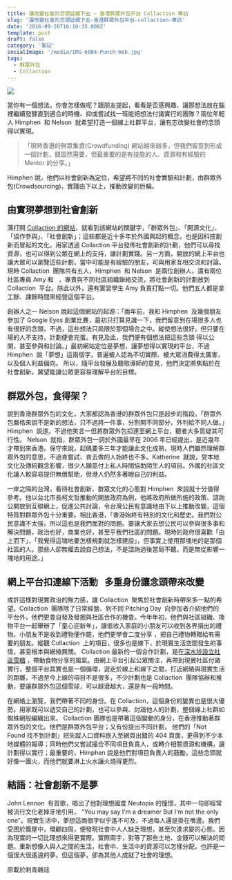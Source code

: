 ```yaml
---
title: 讓改變社會的念頭延續下去 — 香港群眾外包平台 Collaction 專訪
slug: '讓改變社會的念頭延續下去-香港群眾外包平台-collaction-專訪'
date: '2016-09-26T16:10:35.000Z'
template: post
draft: false
category: '筆記'
socialImage: '/media/IMG-6004-Punch-Web.jpg'
tags:
  - 群眾外包
  - Collaction
---
```


![](/media/IMG-6004-Punch-Web.jpg)

當你有一個想法，你會怎樣做呢？跟朋友提起，看看是否感興趣、讓那想法放在腦裡繼續發酵直到適合的時機、抑或嘗試找一班能把想法付諸實行的團隊？兩位年輕人 Himphen  和 Nelson  就希望打造一個線上社群平台，讓有志改變社會的念頭得以實現。

> 「現時香港的群眾集資(Crowdfunding) 網站越來越多，但我們留意到形成一個計劃，錢固然需要，但最重要的是有技能的人、資源和有經驗的 Mentor 的分享。」

Himphen 說，他們以社會創新為定位，希望將不同的社會實驗和計劃，由群眾外包(Crowdsourcing)，實踐由下以上，推動改變的巨輪。

## 由實現夢想到社會創新  

蒲打開 [Collaction 的網站](https://www.collaction.hk)，就看到該網站的關鍵字，「群眾外包」、「開源文化」、「協作參與」、「社會創新」；這些都是近十多年於外國興起的概念，也是因科技創新而冒起的文化。用家透過 Collaction 平台發佈社會創新的計劃，他們可以尋找資源，也可以得到公眾在網上的支持，讓計劃實踐。另一方面，開放的網上平台也讓大眾可以瀏覽這些計劃，當中可能是有經驗的朋友，可與用家互相交流和討論。現時 Collaction  團隊共有五人，Himphen  和 Nelson  是兩位創辦人，還有兩位社區專員 Amy 和   ，專責與不同社區組織聯絡交流，將社會創新的計劃放到 Collaction  平台。除此以外，還有實習學生 Amy 負責打點一切。他們五人都是拿工餘、課餘時間來經營這個平台。

創辦人之一 Nelson 說起這個網站的起源：「兩年前，我和 Himphen  及幾個朋友參加了 Google Eyes 創業比賽，最初只打算見識一下，我們留意到在場很多人也有很好的念頭，不過，這些想法只局限於那個場合之中。縱使想法很好，但只要在場的人不支持，計劃便會完蛋。有見及此，我們便有個想法把這些念頭 得以公開，甚至參與和討論。」最初網站定位是夢想，讓夢想得以實現的平台，不過 Himphen  說「夢想」這兩個字，普遍被人認為不切實際、被大眾消費得太厲害，以及個人利益偏向。 所以，隨平台發展及聽取導師的意見，他們決定將焦點於在社會創新，冀望能讓公眾更容易理解平台的目標。

## 群眾外包，食得架？

說到香港群眾外包的文化，大家都認為香港的群眾外包只是起步的階段。「群眾外包嚴格來說不是新的想法，只不過將一件事，分割開不同部分，外判給不同人做。」Himphen  說道。不過他笑言一但將群眾外包扣連至網上平台，聽者大多質疑其可行性。 Nelson  就指，群眾外包一詞於外國最早在 2006 年已經提出，是近幾年才帶到來香港。保守來說，起碼要多三年才能讓此文化成熟，現時人們雖然理解群眾外包的意思，不過肯嘗試、肯去做的人始終也不多。Katherine  就說，受本地文化及傳統觀念影響，很少人願意付上私人時間協助陌生人的項目。外國的社區文化讓人較容易提供無償幫助，但港人仍然多著眼自己的利益。

一岸之隔的台灣，看待社會創新、群眾文化的心態對 Himphen  來說就十分值得參考。他以台北市長柯文哲推動的開放政府為例，他將政府所做所施的政策、諮詢公開放到互聯網上，促進公共討論，令台灣公民有意識地由下以上推動改變，這個特質對群眾外包十分重要。相比香港，「香港始終有特別的文化和歷史。我們對公民意識不太強，所以這也是我們面對的問題。要讓大家去想公民可以參與很多事和解決問題，政治也好，商業也好，甚至乎我們社區的問題。現時的政府很喜歡「由上而下」，「我覺得這塊地要怎樣規劃就怎樣建設」，但事實上使用那塊地的是那個社區的人，那些人卻無權去說自己想法，不是諮詢過後當局不聽，而是無從影響一塊地的用途。」

## 網上平台扣連線下活動   多重身份讓念頭帶來改變

或許這樣對現實政治的無力感，讓 Collaction  聚焦於社會創新時帶來多一點的希望。Collaction  團隊除了日常經營、到不同 Pitching Day  向參加者介紹他們的平台外，他們更會自發及發掘與社區合作的機會。今年年初，他們與社區組織、換物平台一起舉辦了「童心迎新年」，讓低收入家庭的小朋友可以收到各界捐出的禮物。小朋友不是收到禮物便作罷，他們更學會二度分享 ，把自己禮物轉贈給有需要的朋友。縱觀 Collaction  上的項目，很多也是線下，於現實生活空間發生的事情，甚至根本與網絡無關。 Collaction 最新的一個合作計劃，是在[深水埗設立社區雪櫃](https://www.collaction.hk/project/story/209?ref=list) ，帶動食物分享的風氣。由網上平台引起公眾關注，再帶到現實社區付諸實行，整個平台其實也是一個循環，遊走於線上和線下之間，打近網絡與現實生活的距離，不過至今上線的項目不是很多，不少計劃也是 Collaction  團隊協辦和推動，要讓群眾外包這個雪球，可以越滾越大，還是有一段時間。

在網絡上瀏覽，我們帶著不同的身份。在 Collaction，這個身份的變異也是很大優勢。用家既可以遞交自己的計劃，也可以參與、討論他人的計劃，整個線上社群如蜘蛛網般編織出來。 Collaction 團隊也是帶著這個變動的身分，在香港推動著群眾外包的文化。他們是群眾外包平台；又有份提出不同計劃， 他們的「Not Found 找不到計劃」把失蹤人口資料嵌入至網頁出錯的 404 頁面，更得到不少本地媒體的報導；同時他們又嘗試撮合不同項目負責人，或轉介相關資源和機構，讓計劃得以實行；最重要的，Himphen 說是他們對項目負責人的鼓勵，這些念頭就好像一團火，而他們就要淋上火水讓火燒得更烈。

## 結語：社會創新不是夢

John Lennon  有首歌，唱出了他對理想國度 Neutopia 的憧憬，其中一句卻經常被流行文化老掉牙地引用， "You may say I'm a dreamer But I'm not the only one"。現實生活中，夢想這兩個字似乎遙不可及，不過每人還是掛在嘴邊。我們受困於籠屋中，環顧四周，便發現社會中人人缺乏理想，甚至欠逢求變的心態。因為現實的一切比理想來得更實際。實際兩字，對等了那些土地、金錢可以解決的問題。重新想像人與人之間的生活，社會中、生活中的資源可以怎樣分配，也許是一個很大很遙遠的夢。但這個夢，卻為其他人成就了社會的理想。

原載於刺青雜誌
